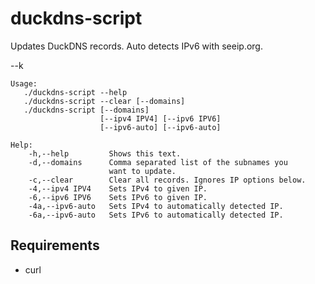 # duckdns-script

Updates DuckDNS records. Auto detects IPv6 with seeip.org.

--k

```
Usage:
   ./duckdns-script --help
   ./duckdns-script --clear [--domains]
   ./duckdns-script [--domains]
                    [--ipv4 IPV4] [--ipv6 IPV6]
                    [--ipv6-auto] [--ipv6-auto]

Help:
    -h,--help         Shows this text.
    -d,--domains      Comma separated list of the subnames you
                      want to update.
    -c,--clear        Clear all records. Ignores IP options below.
    -4,--ipv4 IPV4    Sets IPv4 to given IP.
    -6,--ipv6 IPV6    Sets IPv6 to given IP.
    -4a,--ipv6-auto   Sets IPv4 to automatically detected IP.
    -6a,--ipv6-auto   Sets IPv6 to automatically detected IP.
```

## Requirements

- curl
